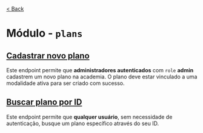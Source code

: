 [< Back](../)

# Módulo - `plans`

## [Cadastrar novo plano](../../../backend/modules/plans/create-plan/)
Este endpoint permite que **administradores autenticados** com `role` **admin** cadastrem um novo plano na academia. O plano deve estar vinculado a uma modalidade ativa para ser criado com sucesso.

## [Buscar plano por ID](../../../backend/modules/plans/find-one-plan/)
Este endpoint permite que **qualquer usuário**, sem necessidade de autenticação, busque um plano específico através do seu ID.